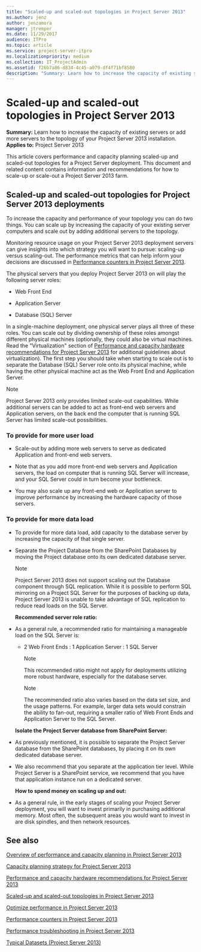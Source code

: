 ```yaml
---
title: "Scaled-up and scaled-out topologies in Project Server 2013"
ms.author: jenz
author: jenzamora
manager: jtremper
ms.date: 11/29/2017
audience: ITPro
ms.topic: article
ms.service: project-server-itpro
ms.localizationpriority: medium
ms.collection: IT_ProjectAdmin
ms.assetid: f26b7a86-d834-4c45-a079-df4f71bf8580
description: "Summary: Learn how to increase the capacity of existing servers or add more servers to the topology of your Project Server 2013 installation."
---
```


# Scaled-up and scaled-out topologies in Project Server 2013
 
 **Summary:** Learn how to increase the capacity of existing servers or add more servers to the topology of your Project Server 2013 installation.<br/>
**Applies to:** Project Server 2013
  
This article covers performance and capacity planning scaled-up and scaled-out topologies for a Project Server deployment. This document and related content contains information and recommendations for how to scale-up or scale-out a Project Server 2013 farm.
  
## Scaled-up and scaled-out topologies for Project Server 2013 deployments

To increase the capacity and performance of your topology you can do two things. You can scale up by increasing the capacity of your existing server computers and scale out by adding additional servers to the topology.
  
Monitoring resource usage on your Project Server 2013 deployment servers can give insights into which strategy you will want to pursue: scaling-up versus scaling-out. The performance metrics that can help inform your decisions are discussed in [Performance counters in Project Server 2013](performance-counters-in-project-server-2013.md).
  
The physical servers that you deploy Project Server 2013 on will play the following server roles: 
  
- Web Front End
    
- Application Server
    
- Database (SQL) Server
    
In a single-machine deployment, one physical server plays all three of these roles. You can scale out by dividing ownership of these roles amongst different physical machines (optionally, they could also be virtual machines. Read the "Virtualization" section of [Performance and capacity hardware recommendations for Project Server 2013](performance-and-capacity-hardware-recommendations-for-project-server-2013.md) for additional guidelines about virtualization). The first step you should take when starting to scale out is to separate the Database (SQL) Server role onto its physical machine, while having the other physical machine act as the Web Front End and Application Server.
  
> [!NOTE]
> Project Server 2013 only provides limited scale-out capabilities. While additional servers can be added to act as front-end web servers and Application servers, on the back end the computer that is running SQL Server has limited scale-out possibilities. 
  
### To provide for more user load

- Scale-out by adding more web servers to serve as dedicated Application and front-end web servers.
    
- Note that as you add more front-end web servers and Application servers, the load on computer that is running SQL Server will increase, and your SQL Server could in turn become your bottleneck.
    
- You may also scale up any front-end web or Application server to improve performance by increasing the hardware capacity of those servers.
    
### To provide for more data load

- To provide for more data load, add capacity to the database server by increasing the capacity of that single server.
    
- Separate the Project Database from the SharePoint Databases by moving the Project database onto its own dedicated database server.
    
    > [!NOTE]
    > Project Server 2013 does not support scaling out the Database component through SQL replication. While it is possible to perform SQL mirroring on a Project SQL Server for the purposes of backing up data, Project Server 2013 is unable to take advantage of SQL replication to reduce read loads on the SQL Server. 
  
  **Recommended server role ratio:**
  
- As a general rule, a recommended ratio for maintaining a manageable load on the SQL Server is:
    
  - 2 Web Front Ends : 1 Application Server : 1 SQL Server
    
    > [!NOTE]
    > This recommended ratio might not apply for deployments utilizing more robust hardware, especially for the database server. 
  
    > [!NOTE]
    > The recommended ratio also varies based on the data set size, and the usage patterns. For example, larger data sets would constrain the ability to fan-out, requiring a smaller ratio of Web Front Ends and Application Server to the SQL Server. 
  
  **Isolate the Project Server database from SharePoint Server:**
  
- As previously mentioned, it is possible to separate the Project Server database from the SharePoint databases, by placing it on its own dedicated database server.
    
- We also recommend that you separate at the application tier level. While Project Server is a SharePoint service, we recommend that you have that application instance run on a dedicated server.
    
  **How to spend money on scaling up and out:**
  
- As a general rule, in the early stages of scaling your Project Server deployment, you will want to invest primarily in purchasing additional memory. Most often, the subsequent areas you would want to invest in are disk spindles, and then network resources.
    
## See also

[Overview of performance and capacity planning in Project Server 2013](overview-of-performance-and-capacity-planning-in-project-server-2013.md)
  
[Capacity planning strategy for Project Server 2013](capacity-planning-strategy-for-project-server-2013.md)
  
[Performance and capacity hardware recommendations for Project Server 2013](performance-and-capacity-hardware-recommendations-for-project-server-2013.md)
  
[Scaled-up and scaled-out topologies in Project Server 2013](scaled-up-and-scaled-out-topologies-in-project-server-2013.md)
  
[Optimize performance in Project Server 2013](optimize-performance-in-project-server-2013.md)
  
[Performance counters in Project Server 2013](performance-counters-in-project-server-2013.md)
  
[Performance troubleshooting in Project Server 2013](performance-troubleshooting-in-project-server-2013.md)

[Typical Datasets (Project Server 2013)](./project-server-2013-and-2016.md)